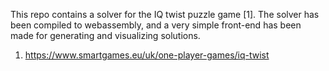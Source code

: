 This repo contains a solver for the IQ twist puzzle game [1]. The solver has been compiled to webassembly, and a very simple front-end has been made for generating and visualizing solutions. 

1. https://www.smartgames.eu/uk/one-player-games/iq-twist
